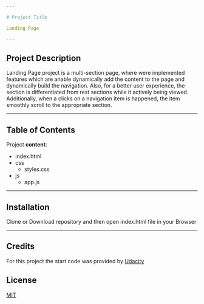 ```yaml
---

# Project Title

Landing Page

---
```


## Project Description

Landing Page project is a multi-section page, where were implemented features which are anable dynamically add the content to the page and dynamically build the navigation. Also, for a better user experience, the section is differentiated from rest sections while it actively being viewed. Additionally, when a clicks on a navigation item is happened, the item smoothly scroll to the appropriate section.

---

## Table of Contents

Project **content**:

- index.html
- css
  - styles.css
- js
  - app.js

---

## Installation

Clone or Download repository and then open index.html file in your Browser

---

## Credits

For this project the start code was provided by [Udacity](https://github.com/udacity/fend/tree/refresh-2019/projects/landing-page)

## License

[MIT](https://choosealicense.com/licenses/mit/)
